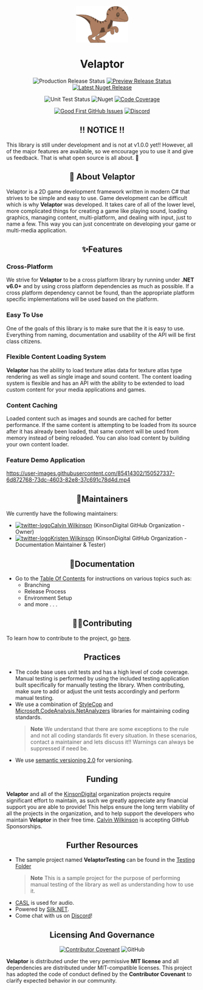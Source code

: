 <!--PRE-PROCESSING-COMMENT-START-->
<div align="center">
    <a href="#"><img align="center" src="./Documentation/Images/velaptor-logo.png" height="96"></a>
    <br />
  
</div>
<!--PRE-PROCESSING-COMMENT-STOP-->

<!--PRE-PROCESSING-UNCOMMENT-START-->
<!--
![velaptor-logo](https://raw.githubusercontent.com/KinsonDigital/Velaptor/release/v1.0.0/Documentation/Images/velaptor-logo.svg)
-->
<!--PRE-PROCESSING-UNCOMMENT-STOP-->


<!--PRE-PROCESSING-COMMENT-START-->
<h1 style="border:0;font-weight:bold" align="center">Velaptor</h1>
<!--PRE-PROCESSING-COMMENT-STOP-->

<!--PRE-PROCESSING-UNCOMMENT-START-->
<!--
# **Velaptor**
-->
<!--PRE-PROCESSING-UNCOMMENT-STOP-->

<!--PRE-PROCESSING-COMMENT-START-->
<div align="center">

![Production Release Status](https://img.shields.io/github/workflow/status/KinsonDigital/Velaptor/%F0%9F%9A%80Production%20Release?label=Production%20Release%20%F0%9F%9A%80&logo=GitHub&style=flat)
[![Preview Release Status](https://img.shields.io/github/workflow/status/kinsondigital/Velaptor/%F0%9F%9A%80Preview%20Release?color=%23238636&label=Preview%20Release%20%F0%9F%9A%80&logo=github)](https://github.com/KinsonDigital/Velaptor/actions/workflows/preview-release.yml)
[![Latest Nuget Release](https://img.shields.io/nuget/vpre/kinsondigital.Velaptor?label=Latest%20Release&logo=nuget)](https://www.nuget.org/packages/KinsonDigital.Velaptor)

![Unit Test Status](https://img.shields.io/github/workflow/status/kinsondigital/Velaptor/%E2%9C%94Unit%20Testing%20Status%20Check?color=%23238636&label=Unit%20Tests)
![Nuget](https://img.shields.io/nuget/dt/KinsonDigital.Velaptor?color=0094FF&label=nuget%20downloads&logo=nuget)
[![Code Coverage](https://img.shields.io/codecov/c/github/KinsonDigital/Velaptor/master?label=Code%20Coverage&logo=CodeCov&style=flat)](https://app.codecov.io/gh/KinsonDigital/Velaptor)

[![Good First GitHub Issues](https://img.shields.io/github/issues/kinsondigital/Velaptor/good%20first%20issue?color=7057ff&label=Good%20First%20Issues)](https://github.com/KinsonDigital/Velaptor/issues?q=is%3Aissue+is%3Aopen+label%3A%22good+first+issue%22)
[![Discord](https://img.shields.io/discord/481597721199902720?color=%23575CCB&label=chat%20on%20discord&logo=discord&logoColor=white)](https://discord.gg/qewu6fNgv7)
</div>
<!--PRE-PROCESSING-COMMENT-STOP-->

<!--PRE-PROCESSING-UNCOMMENT-START-->
<!--
![Production Release Status](https://img.shields.io/github/workflow/status/KinsonDigital/Velaptor/%F0%9F%9A%80Production%20Release?label=Production%20Release%20%F0%9F%9A%80&logo=GitHub&style=flat)
[![Preview Release Status](https://img.shields.io/github/workflow/status/kinsondigital/Velaptor/%F0%9F%9A%80Preview%20Release?color=%23238636&label=Preview%20Release%20%F0%9F%9A%80&logo=github)](https://github.com/KinsonDigital/Velaptor/actions/workflows/preview-release.yml)
[![Latest Nuget Release](https://img.shields.io/nuget/vpre/kinsondigital.Velaptor?label=Latest%20Release&logo=nuget)](https://www.nuget.org/packages/KinsonDigital.Velaptor)

![Unit Test Status](https://img.shields.io/github/workflow/status/kinsondigital/Velaptor/%E2%9C%94Unit%20Testing%20Status%20Check?color=%23238636&label=Unit%20Tests)
![Nuget](https://img.shields.io/nuget/dt/KinsonDigital.Velaptor?color=0094FF&label=nuget%20downloads&logo=nuget)
[![Code Coverage](https://img.shields.io/codecov/c/github/KinsonDigital/Velaptor/master?label=Code%20Coverage&logo=CodeCov&style=flat)](https://app.codecov.io/gh/KinsonDigital/Velaptor)

[![Good First GitHub Issues](https://img.shields.io/github/issues/kinsondigital/Velaptor/good%20first%20issue?color=7057ff&label=Good%20First%20Issues)](https://github.com/KinsonDigital/Velaptor/issues?q=is%3Aissue+is%3Aopen+label%3A%22good+first+issue%22)
[![Discord](https://img.shields.io/discord/481597721199902720?color=%23575CCB&label=chat%20on%20discord&logo=discord&logoColor=white)](https://discord.gg/qewu6fNgv7)
-->
<!--PRE-PROCESSING-UNCOMMENT-STOP-->

<!--PRE-PROCESSING-COMMENT-START-->
<h2 style="font-weight:bold;border:0" align="center" >!! NOTICE !!</h2>
<!--PRE-PROCESSING-COMMENT-STOP-->

<!--PRE-PROCESSING-UNCOMMENT-START-->
<!--
## **!! NOTICE !!**
-->
<!--PRE-PROCESSING-UNCOMMENT-STOP-->

This library is still under development and is not at v1.0.0 yet!!  However, all of the major features are available, so we encourage you to use it and give us feedback.  That is what open source is all about. 🥳

<!--PRE-PROCESSING-COMMENT-START-->
<h2 style="font-weight:bold;border:0" align="center">📖 About Velaptor</h2>
<!--PRE-PROCESSING-COMMENT-STOP-->

<!--PRE-PROCESSING-UNCOMMENT-START-->
<!--
## **📖 About Velaptor**
-->
<!--PRE-PROCESSING-UNCOMMENT-STOP-->

Velaptor is a 2D game development framework written in modern C# that strives to be simple and easy to use.  Game development can be difficult which is why **Velaptor** was developed.  It takes care of all of the lower level, more complicated things for creating a game like playing sound, loading graphics, managing content, multi-platform, and dealing with input, just to name a few.  This way you can just concentrate on developing your game or multi-media application.

<!--PRE-PROCESSING-COMMENT-START-->
<h2 style="font-weight:bold;border:0" align="center">✨Features</h2>
<!--PRE-PROCESSING-COMMENT-STOP-->

<!--PRE-PROCESSING-UNCOMMENT-START-->
<!--
## **✨Features**
-->
<!--PRE-PROCESSING-UNCOMMENT-STOP-->

### **Cross-Platform**
We strive for **Velaptor** to be a cross platform library by running under **.NET v6.0+** and by using cross platform dependencies as much as possible. If a cross platform dependency cannot be found, than the appropriate platform specific implementations will be used based on the platform.

### **Easy To Use**
One of the goals of this library is to make sure that the it is easy to use.  Everything from naming, documentation and usability of the API will be first class citizens.

### **Flexible Content Loading System**
**Velaptor** has the ability to load texture atlas data for texture atlas type rendering as well as single image and sound content.  The content loading system is flexible and has an API with the ability to be extended to load custom content for your media applications and games.

### **Content Caching**
Loaded content such as images and sounds are cached for better performance.  If the same content is attempting to be loaded from its source after it has already been loaded, that same content will be used from memory instead of being reloaded. You can also load content by building your own content loader. 

<!--PRE-PROCESSING-COMMENT-START-->
### **Feature Demo Application**
https://user-images.githubusercontent.com/85414302/150527337-6d872768-73dc-4603-82e8-37c691c78d4d.mp4
<!--PRE-PROCESSING-COMMENT-STOP-->

<!--PRE-PROCESSING-COMMENT-START-->
<h2 style="font-weight:bold;border:0" align="center">🔧Maintainers</h2>
<!--PRE-PROCESSING-COMMENT-STOP-->

<!--PRE-PROCESSING-UNCOMMENT-START-->
<!--
## **🔧Maintainers**
-->
<!--PRE-PROCESSING-UNCOMMENT-STOP-->

We currently have the following maintainers:
- [![twitter-logo](https://raw.githubusercontent.com/KinsonDigital/Velaptor/release/v1.0.0/Documentation/Images/twitter-logo-16x16.svg)Calvin Wilkinson](https://twitter.com/KDCoder) (KinsonDigital GitHub Organization - Owner)
- [![twitter-logo](https://raw.githubusercontent.com/KinsonDigital/Velaptor/release/v1.0.0/Documentation/Images/twitter-logo-16x16.svg)Kristen Wilkinson](https://twitter.com/kswilky) (KinsonDigital GitHub Organization - Documentation Maintainer & Tester)

<!--PRE-PROCESSING-COMMENT-START-->
<h2 style="font-weight:bold;border:0" align="center">📄Documentation</h2>
<!--PRE-PROCESSING-COMMENT-STOP-->

<!--PRE-PROCESSING-UNCOMMENT-START-->
<!--
## **📄Documentation**
-->
<!--PRE-PROCESSING-UNCOMMENT-STOP-->

- Go to the [Table Of Contents](./Documentation/TableOfContents.md) for instructions on various topics such as:
  - Branching
  - Release Process
  - Environment Setup
  - and more . . .

<!--PRE-PROCESSING-COMMENT-START-->
<h2 style="font-weight:bold;border:0" align="center">🙏🏼Contributing</h2>
<!--PRE-PROCESSING-COMMENT-STOP-->

<!--PRE-PROCESSING-UNCOMMENT-START-->
<!--
## **🙏🏼Contributing**
-->
<!--PRE-PROCESSING-UNCOMMENT-STOP-->

To learn how to contribute to the project, go [here](./CONTRIBUTING.md).

<!--PRE-PROCESSING-COMMENT-START-->
<h2 style="font-weight:bold;border:0" align="center">Practices</h2>
<!--PRE-PROCESSING-COMMENT-STOP-->

<!--PRE-PROCESSING-UNCOMMENT-START-->
<!--
## **Practices**
-->
<!--PRE-PROCESSING-UNCOMMENT-STOP-->

- The code base uses unit tests and has a high level of code coverage.  Manual testing is performed by using the included testing application built specifically for manually testing the library.  When contributing, make sure to add or adjust the unit tests accordingly and perform manual testing.
- We use a combination of [StyleCop](https://github.com/DotNetAnalyzers/StyleCopAnalyzers) and [Microsoft.CodeAnalysis.NetAnalyzers](https://github.com/dotnet/roslyn-analyzers) libraries for maintaining coding standards.
   > **Note** We understand that there are some exceptions to the rule and not all coding standards fit every situation.  In these scenarios, contact a maintainer and lets discuss it!!  Warnings can always be suppressed if need be.
- We use [semantic versioning 2.0](https://semver.org/) for versioning.

<!--PRE-PROCESSING-COMMENT-START-->
<h2 style="font-weight:bold;border:0" align="center">Funding</h2>
<!--PRE-PROCESSING-COMMENT-STOP-->

<!--PRE-PROCESSING-UNCOMMENT-START-->
<!--
## **Funding**
-->
<!--PRE-PROCESSING-UNCOMMENT-STOP-->

**Velaptor** and all of the [KinsonDigital](https://github.com/KinsonDigital) organization projects require significant effort to maintain, as such we greatly appreciate any financial support you are able to provide!
This helps ensure the long term viability of all the projects in the organization, and to help support the developers who maintain **Velaptor** in their free time. [Calvin Wilkinson](https://github.com/sponsors/KinsonDigital) is accepting GitHub Sponsorships.

<!--PRE-PROCESSING-COMMENT-START-->
<h2 style="font-weight:bold;border:0" align="center">Further Resources</h2>
<!--PRE-PROCESSING-COMMENT-STOP-->

<!--PRE-PROCESSING-UNCOMMENT-START-->
<!--
## **Further Resources**
-->
<!--PRE-PROCESSING-UNCOMMENT-STOP-->

- The sample project named **VelaptorTesting** can be found in the [Testing Folder](https://github.com/KinsonDigital/Velaptor/tree/preview/master/Testing/VelaptorTesting)
  > **Note**
  > This is a sample project for the purpose of performing manual testing of the library as well as understanding how to use it.
- [CASL](https://github.com/KinsonDigital/CASL) is used for audio.
- Powered by [Silk.NET](https://github.com/dotnet/Silk.NET).
- Come chat with us on [Discord](https://discord.gg/qewu6fNgv7)!

<!--PRE-PROCESSING-COMMENT-START-->
<h2 style="font-weight:bold;border:0" align="center">Licensing And Governance</h2>
<!--PRE-PROCESSING-COMMENT-STOP-->

<!--PRE-PROCESSING-UNCOMMENT-START-->
<!--
## **Licensing And Governance**
-->
<!--PRE-PROCESSING-UNCOMMENT-STOP-->

<!--PRE-PROCESSING-COMMENT-START-->
<div align="center">

[![Contributor Covenant](https://img.shields.io/badge/Contributor%20Covenant-2.0-4baaaa.svg?style=flat)](code_of_conduct.md)
![GitHub](https://img.shields.io/github/license/kinsondigital/velaptor)
</div>
<!--PRE-PROCESSING-COMMENT-STOP-->

<!--PRE-PROCESSING-UNCOMMENT-START-->
<!--
[![Contributor Covenant](https://img.shields.io/badge/Contributor%20Covenant-2.0-4baaaa.svg?style=flat)](code_of_conduct.md)
![GitHub](https://img.shields.io/github/license/kinsondigital/velaptor)
-->
<!--PRE-PROCESSING-UNCOMMENT-STOP-->

**Velaptor** is distributed under the very permissive **MIT license** and all dependencies are distributed under MIT-compatible licenses.
This project has adopted the code of conduct defined by the **Contributor Covenant** to clarify expected behavior in our community.
